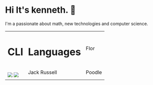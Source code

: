 # Hi It's kenneth. 👋 

I'm a passionate about math, new technologies and computer science.
<br>


<table>
  <tr>
    <td>
        <h1>CLI</h1>
    </td>
    <td>
        <h1>Languages</h1>
    </td>
    <td>Flor</td>
  </tr>
  <!-- terminal -->
  <tr>
    <td>
        <div>
        <br>
        <img src='https://img.shields.io/badge/PHP-777BB4?style=for-the-badge&logo=php&logoColor=white'>
        <img src='https://img.shields.io/badge/PHP-777BB4?style=for-the-badge&logo=php&logoColor=white'>
        </div>
    </td>
    <td>Jack Russell</td>
    <td>Poodle</td>
  </tr>
</table>


